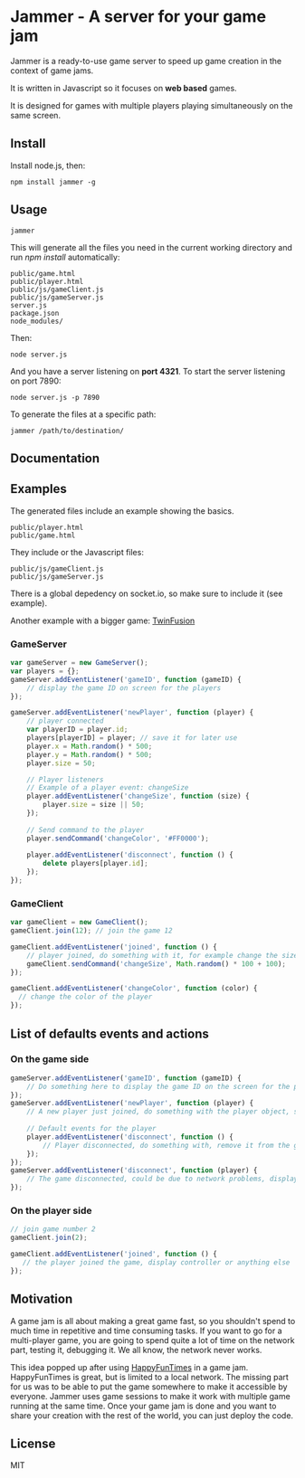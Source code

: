 # Jammer - A server for your game jam

Jammer is a ready-to-use game server to speed up game creation in the context of game jams.

It is written in Javascript so it focuses on **web based** games.

It is designed for games with multiple players playing simultaneously on the same screen. 

## Install
Install node.js, then:

    npm install jammer -g
    
## Usage
    jammer

This will generate all the files you need in the current working directory and run *npm install* automatically: 
```
public/game.html
public/player.html
public/js/gameClient.js
public/js/gameServer.js
server.js
package.json
node_modules/
```

Then:
    
    node server.js

And you have a server listening on **port 4321**. To start the server listening on port 7890:

    node server.js -p 7890

To generate the files at a specific path:
    
    jammer /path/to/destination/

## Documentation
## Examples
The generated files include an example showing the basics.

```
public/player.html
public/game.html
```

They include or the Javascript files:
```
public/js/gameClient.js
public/js/gameServer.js
```

There is a global depedency on socket.io, so make sure to include it (see example).


Another example with a bigger game: [TwinFusion](https://github.com/jtpio/twin-fusion)

### GameServer

``` js
var gameServer = new GameServer();
var players = {};
gameServer.addEventListener('gameID', function (gameID) {
    // display the game ID on screen for the players
});

gameServer.addEventListener('newPlayer', function (player) {
    // player connected
    var playerID = player.id;
    players[playerID] = player; // save it for later use
    player.x = Math.random() * 500;
    player.y = Math.random() * 500;
    player.size = 50;

    // Player listeners
    // Example of a player event: changeSize
    player.addEventListener('changeSize', function (size) {
        player.size = size || 50;
    });
    
    // Send command to the player
    player.sendCommand('changeColor', '#FF0000');
   
    player.addEventListener('disconnect', function () {
        delete players[player.id];
    });
});
```

### GameClient

``` js
var gameClient = new GameClient();
gameClient.join(12); // join the game 12

gameClient.addEventListener('joined', function () {
    // player joined, do something with it, for example change the size
    gameClient.sendCommand('changeSize', Math.random() * 100 + 100);
});

gameClient.addEventListener('changeColor', function (color) {
  // change the color of the player
});
```

## List of defaults events and actions
### On the game side
``` js
gameServer.addEventListener('gameID', function (gameID) {
    // Do something here to display the game ID on the screen for the players
});
gameServer.addEventListener('newPlayer', function (player) {
    // A new player just joined, do something with the player object, store it for later use
    
    // Default events for the player
    player.addEventListener('disconnect', function () {
        // Player disconnected, do something with, remove it from the game for example
    });
});
gameServer.addEventListener('disconnect', function (player) {
    // The game disconnected, could be due to network problems, display something to the players or die silently
});
```

### On the player side
``` js
// join game number 2
gameClient.join(2);

gameClient.addEventListener('joined', function () {
   // the player joined the game, display controller or anything else
});
```


## Motivation
A game jam is all about making a great game fast, so you shouldn't spend to much time in repetitive and time consuming tasks.
If you want to go for a multi-player game, you are going to spend quite a lot of time on the network part, testing it, debugging it. We all know, the network never works.


This idea popped up after using [HappyFunTimes](https://github.com/greggman/HappyFunTimes) in a game jam. HappyFunTimes is great, but is limited to a local network. The missing part for us was to be able to put the game somewhere to make it accessible by everyone.
Jammer uses game sessions to make it work with multiple game running at the same time. Once your game jam is done and you want to share your creation with the rest of the world, you can just deploy the code.

## License
MIT
